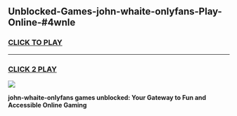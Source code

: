 
## Unblocked-Games-john-whaite-onlyfans-Play-Online-#4wnle
<h3>
<a href="https://premium.freeplayer.one?title=john-whaite-onlyfans&ref=27F">CLICK TO PLAY</a></h3>
<hr>

<h3>
<a href="https://premium.freeplayer.one?title=john-whaite-onlyfans&ref=27F">CLICK 2 PLAY</a>
  
</h3>

<a href="https://premium.freeplayer.one?title=john-whaite-onlyfans&ref=27F"><img src="https://clearcache.store/games.png"></a>


**john-whaite-onlyfans games unblocked: Your Gateway to Fun and Accessible Online Gaming**
